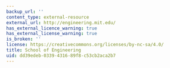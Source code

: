```yaml
---
backup_url: ''
content_type: external-resource
external_url: http://engineering.mit.edu/
has_external_licence_warning: true
has_external_license_warning: true
is_broken: ''
license: https://creativecommons.org/licenses/by-nc-sa/4.0/
title: School of Engineering
uid: dd39edeb-0339-4316-89f8-c53cb2aca2b7
---
```

